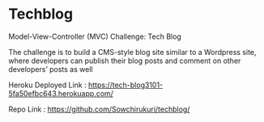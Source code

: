 # Techblog
Model-View-Controller (MVC) Challenge: Tech Blog

The challenge  is to build a CMS-style blog site similar to a Wordpress site, where developers can publish their blog posts and comment on other developers’ posts as well

Heroku Deployed Link : https://tech-blog3101-5fa50efbc643.herokuapp.com/

Repo Link : https://github.com/Sowchirukuri/techblog/

